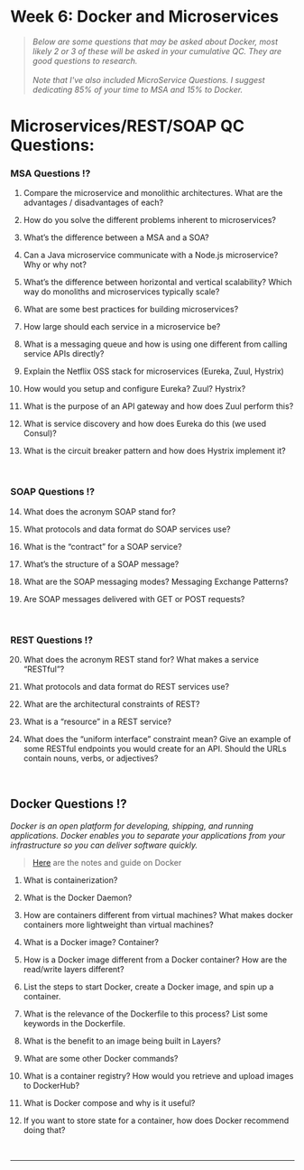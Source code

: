# Week 6: Docker and Microservices

> *Below are some questions that may be asked about Docker, most likely 2 or 3 of these will be asked in your cumulative QC.  They are good questions to research.* <br><br>
> *Note that I've also included MicroService Questions.  I suggest dedicating 85% of your time to MSA and 15% to Docker.*
> 

# Microservices/REST/SOAP QC Questions:

### MSA Questions ⁉️

1.  Compare the microservice and monolithic architectures. What are the advantages / disadvantages of each?

2.  How do you solve the different problems inherent to microservices?

3.  What’s the difference between a MSA and a SOA?

4.  Can a Java microservice communicate with a Node.js microservice? Why or why not?

5.  What’s the difference between horizontal and vertical scalability? Which way do monoliths and microservices typically scale?

6.  What are some best practices for building microservices?

7.  How large should each service in a microservice be?

8.  What is a messaging queue and how is using one different from calling service APIs directly?

9.  Explain the Netflix OSS stack for microservices (Eureka, Zuul, Hystrix)

10.  How would you setup and configure Eureka? Zuul? Hystrix?

11.  What is the purpose of an API gateway and how does Zuul perform this?

12.  What is service discovery and how does Eureka do this (we used Consul)?

13.  What is the circuit breaker pattern and how does Hystrix implement it?
<br>

### SOAP Questions ⁉️

14.  What does the acronym SOAP stand for?

15.  What protocols and data format do SOAP services use?

16.  What is the “contract” for a SOAP service?

17.  What’s the structure of a SOAP message?

18.  What are the SOAP messaging modes? Messaging Exchange Patterns?

19.  Are SOAP messages delivered with GET or POST requests?
<br>
    
### REST Questions ⁉️

20.  What does the acronym REST stand for? What makes a service “RESTful”?  

21.  What protocols and data format do REST services use?  

22.  What are the architectural constraints of REST?  

23.  What is a “resource” in a REST service?  

24.  What does the “uniform interface” constraint mean? Give an example of some RESTful endpoints you would create for an API. Should the URLs contain nouns, verbs, or adjectives?    
<br>

## Docker Questions ⁉️
*Docker is an open platform for developing, shipping, and running applications. Docker enables you to separate your applications from your infrastructure so you can deliver software quickly.*

> [Here](https://github.com/210222-reston-java-msa/demos/blob/main/week6/docker.md) are the notes and guide on Docker

1.  What is containerization?
    
2.  What is the Docker Daemon?
    
3.  How are containers different from virtual machines? What makes docker containers more lightweight than virtual machines?
    
4.  What is a Docker image? Container?
    
5.  How is a Docker image different from a Docker container? How are the read/write layers different?
    
6.  List the steps to start Docker, create a Docker image, and spin up a container.
    
7.  What is the relevance of the Dockerfile to this process? List some keywords in the Dockerfile.
    
8.  What is the benefit to an image being built in Layers?
    
9.  What are some other Docker commands?
    
10.  What is a container registry? How would you retrieve and upload images to DockerHub?
    
11.  What is Docker compose and why is it useful?
    
12.  If you want to store state for a container, how does Docker recommend doing that?

<br>

<hr>
  
<br>  


